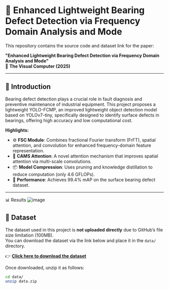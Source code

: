 # 🧠 Enhanced Lightweight Bearing Defect Detection via Frequency Domain Analysis and Mode

This repository contains the source code and dataset link for the paper:

**"Enhanced Lightweight Bearing Defect Detection via Frequency Domain Analysis and Mode"**  
📌  **The Visual Computer (2025)**

---

## 📌 Introduction

Bearing defect detection plays a crucial role in fault diagnosis and preventive maintenance of industrial equipment. This project proposes a lightweight YOLO-FCMP, an improved lightweight object detection model based on YOLOv7-tiny, specifically designed to identify surface defects in bearings, offering high accuracy and low computational cost.

**Highlights:**
- ⚙️ **FSC Module**: Combines fractional Fourier transform (FrFT), spatial attention, and convolution for enhanced frequency-domain feature representation.
- 🧩 **CAMS Attention**: A novel attention mechanism that improves spatial attention via multi-scale convolutions.
- 📦 **Model Compression**: Uses pruning and knowledge distillation to reduce computation (only 4.6 GFLOPs).
- 🎯 **Performance**: Achieves 99.4% mAP on the surface bearing defect dataset.

---

📊 Results
![image](https://github.com/user-attachments/assets/ef3d2c85-334b-44cc-a93e-3ad20b7efafe)


## 📁 Dataset

The dataset used in this project is **not uploaded directly** due to GitHub’s file size limitation (100MB).  
You can download the dataset via the link below and place it in the `data/` directory.

👉 [**Click here to download the dataset**](https://pan.quark.cn/s/4777df5dac7b)


Once downloaded, unzip it as follows:

```bash
cd data/
unzip data.zip
